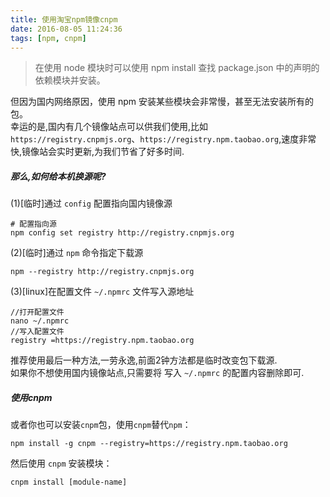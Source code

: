 ```yaml
---
title: 使用淘宝npm镜像cnpm
date: 2016-08-05 11:24:36
tags: [npm, cnpm]
---
```

> 在使用 node 模块时可以使用 npm install 查找 package.json 中的声明的依赖模块并安装。  

但因为国内网络原因，使用 npm 安装某些模块会非常慢，甚至无法安装所有的包。   
幸运的是,国内有几个镜像站点可以供我们使用,比如 `https://registry.cnpmjs.org`、`https://registry.npm.taobao.org`,速度非常快,镜像站会实时更新,为我们节省了好多时间.    
   
##### 那么,如何给本机换源呢?

(1)[临时]通过 `config` 配置指向国内镜像源

```
# 配置指向源
npm config set registry http://registry.cnpmjs.org
```

(2)[临时]通过 `npm` 命令指定下载源

```
npm --registry http://registry.cnpmjs.org 
```

(3)[linux]在配置文件 `~/.npmrc` 文件写入源地址

```
//打开配置文件
nano ~/.npmrc
//写入配置文件
registry =https://registry.npm.taobao.org
```

推荐使用最后一种方法,一劳永逸,前面2钟方法都是临时改变包下载源.   
如果你不想使用国内镜像站点,只需要将 写入 `~/.npmrc` 的配置内容删除即可.   


##### 使用cnpm

或者你也可以安装`cnpm`包，使用`cnpm`替代`npm`：

```
npm install -g cnpm --registry=https://registry.npm.taobao.org
```

然后使用 `cnpm` 安装模块：

```
cnpm install [module-name]
```
